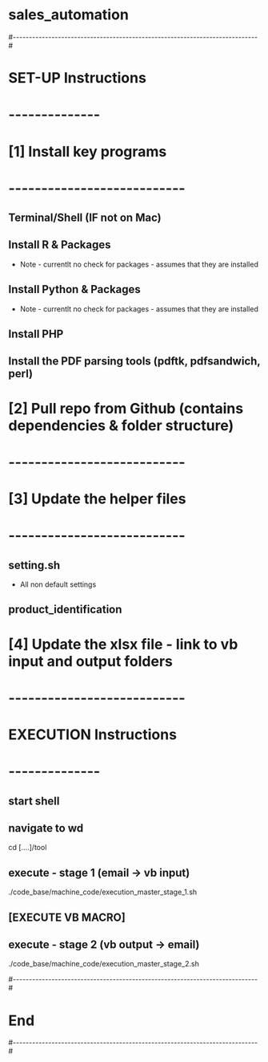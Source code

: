 # sales_automation
#----------------------------------------------------------------------------#

# SET-UP Instructions
# --------------

# [1] Install key programs
# ---------------------------

## Terminal/Shell (IF not on Mac)

## Install R & Packages 
* Note - currentlt no check for packages - assumes that they are installed

## Install Python & Packages
* Note - currentlt no check for packages - assumes that they are installed

## Install PHP 

## Install the PDF parsing tools (pdftk, pdfsandwich, perl)

# [2] Pull repo from Github (contains dependencies & folder structure)
# ---------------------------


# [3] Update the helper files
# ---------------------------

## setting.sh
* All non default settings

## product_identification


# [4] Update the xlsx file - link to vb input and output folders
# ---------------------------


# EXECUTION Instructions
# --------------

## start shell 

## navigate to wd
cd [....]/tool


## execute - stage 1 (email -> vb input)
./code_base/machine_code/execution_master_stage_1.sh

## [EXECUTE VB MACRO]

## execute - stage 2 (vb output -> email)
./code_base/machine_code/execution_master_stage_2.sh



#----------------------------------------------------------------------------#
#                                    End                                     #
#----------------------------------------------------------------------------#
